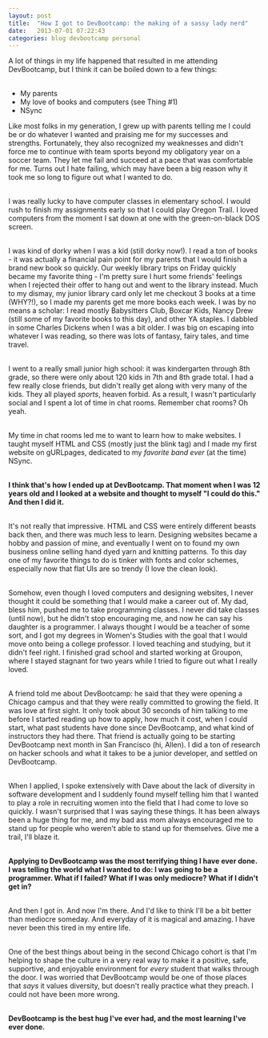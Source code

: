 ```yaml
---
layout: post
title:  "How I got to DevBootcamp: the making of a sassy lady nerd"
date:   2013-07-01 07:22:43
categories: blog devbootcamp personal
---
```


A lot of things in my life happened that resulted in me attending DevBootcamp, but I think it can be boiled down to a few things:<br><br>

<ul>
<li>My parents</li>
<li>My love of books and computers (see Thing #1)</li>
<li>NSync</li>
</ul>
Like most folks in my generation, I grew up with parents telling me I could be or do whatever I wanted and praising me for my successes and strengths. Fortunately, they also recognized my weaknesses and didn't force me to continue with team sports beyond my obligatory year on a soccer team. They let me fail and succeed at a pace that was comfortable for me. Turns out I hate failing, which may have been a big reason why it took me so long to figure out what I wanted to do.<br><br>

I was really lucky to have computer classes in elementary school. I would rush to finish my assignments early so that I could play Oregon Trail. I loved computers from the moment I sat down at one with the green-on-black DOS screen.<br><br>

I was kind of dorky when I was a kid (still dorky now!). I read a ton of books - it was actually a financial pain point for my parents that I would finish a brand new book so quickly. Our weekly library trips on Friday quickly became my favorite thing - I'm pretty sure I hurt some friends' feelings when I rejected their offer to hang out and went to the library instead. Much to my dismay, my junior library card only let me checkout 3 books at a time (WHY?!), so I made my parents get me more books each week. I was by no means a scholar: I read mostly Babysitters Club, Boxcar Kids, Nancy Drew (still some of my favorite books to this day), and other YA staples. I dabbled in some Charles Dickens when I was a bit older. I was big on escaping into whatever I was reading, so there was lots of fantasy, fairy tales, and time travel.<br><br>

I went to a really small junior high school: it was kindergarten through 8th grade, so there were only about 120 kids in 7th and 8th grade total. I had a few really close friends, but didn't really get along with very many of the kids. They all played&nbsp;<em>sports</em>, heaven forbid. As a result, I wasn't particularly social and I spent a lot of time in chat rooms. Remember chat rooms? Oh yeah.&nbsp;<br><br>

My time in chat rooms led me to want to learn how to make websites. I taught myself HTML and CSS (mostly just the blink tag) and I made my first website on gURLpages, dedicated to my&nbsp;<em>favorite band ever</em>&nbsp;(at the time) NSync.<br><br>

<strong>I think that's how I ended up at DevBootcamp. That moment when I was 12 years old and I looked at a website and thought to myself "I could do this." And then I did it.&nbsp;</strong><br><br>

It's not really that impressive. HTML and CSS were entirely different beasts back then, and there was much less to learn. Designing websites became a hobby and passion of mine, and eventually I went on to found my own business online selling hand dyed yarn and knitting patterns. To this day one of my favorite things to do is tinker with fonts and color schemes, especially now that flat UIs are so trendy (I love the clean look).<br><br>

Somehow, even though I loved computers and designing websites, I never thought it could be something that I would make a career out of. My dad, bless him, pushed me to take programming classes. I never did take classes (until now), but he didn't stop encouraging me, and now he can say his daughter is a programmer. I always thought I would be a teacher of some sort, and I got my degrees in Women's Studies with the goal that I would move onto being a college professor. I loved teaching and studying, but it didn't feel right. I finished grad school and started working at Groupon, where I stayed stagnant for two years while I tried to figure out what I really loved.<br><br>

A friend told me about DevBootcamp: he said that they were opening a Chicago campus and that they were really committed to growing the field. It was love at first sight. It only took about 30 seconds of him talking to me before I started reading up how to apply, how much it cost, when I could start, what past students have done since DevBootcamp, and what kind of instructors they had there. That friend is actually going to be starting DevBootcamp next month in San Francisco (hi, Allen). I did a ton of research on hacker schools and what it takes to be a junior developer, and settled on DevBootcamp.&nbsp;<br><br>

When I applied, I spoke extensively with Dave about the lack of diversity in software development and I suddenly found myself telling him that I wanted to play a role in recruiting women into the field that I had come to love so quickly. I wasn't surprised that I was saying these things. It has been always been a huge thing for me, and my bad ass mom always encouraged me to stand up for people who weren't able to stand up for themselves. Give me a trail, I'll blaze it.<br><br>

<strong>Applying to DevBootcamp was the most terrifying thing I have ever done. I was telling the world what I wanted to do: I was going to be a programmer. What if I failed? What if I was only mediocre? What if I didn't get in?</strong><br><br>

And then I got in. And now I'm there. And I'd like to think I'll be a bit better than mediocre someday. And everyday of it is magical and amazing. I have never been this tired in my entire life.<br><br>

One of the best things about being in the second Chicago cohort is that I'm helping to shape the culture in a very real way to make it a positive, safe, supportive, and enjoyable environment for <em>every</em> student that walks through the door. I was worried that DevBootcamp would be one of those places that&nbsp;<em>says</em>&nbsp;it values diversity, but doesn't really practice what they preach. I could not have been more wrong.<br><br>

<strong>DevBootcamp is the best hug I've ever had, and the most learning I've ever done.</strong><br><br>
